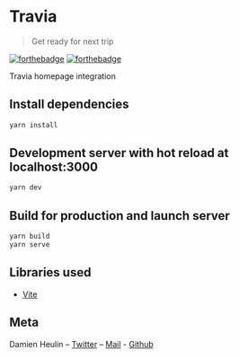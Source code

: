 # Travia
> Get ready for next trip

[![forthebadge](https://forthebadge.com/images/badges/built-with-love.svg)](https://forthebadge.com) [![forthebadge](https://forthebadge.com/images/badges/made-with-javascript.svg)](https://forthebadge.com)

Travia homepage integration

## Install dependencies

```sh
yarn install
```

## Development server with hot reload at localhost:3000

```sh
yarn dev
```

## Build for production and launch server

```sh
yarn build
yarn serve
```

## Libraries used

- [Vite](https://vitejs.dev/)

## Meta

Damien Heulin – [Twitter](https://twitter.com/damien_hl) – [Mail](mailto:damienheulin87@gmail.com) - [Github](https://github.com/damien-hl)